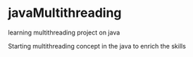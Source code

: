 # javaMultithreading
learning multithreading project on java 

Starting multithreading concept in the java to enrich the skills
